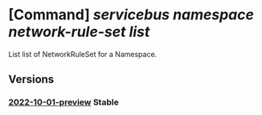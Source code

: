 # [Command] _servicebus namespace network-rule-set list_

List list of NetworkRuleSet for a Namespace.

## Versions

### [2022-10-01-preview](/Resources/mgmt-plane/L3N1YnNjcmlwdGlvbnMve30vcmVzb3VyY2Vncm91cHMve30vcHJvdmlkZXJzL21pY3Jvc29mdC5zZXJ2aWNlYnVzL25hbWVzcGFjZXMve30vbmV0d29ya3J1bGVzZXRz/2022-10-01-preview.xml) **Stable**

<!-- mgmt-plane /subscriptions/{}/resourcegroups/{}/providers/microsoft.servicebus/namespaces/{}/networkrulesets 2022-10-01-preview -->
